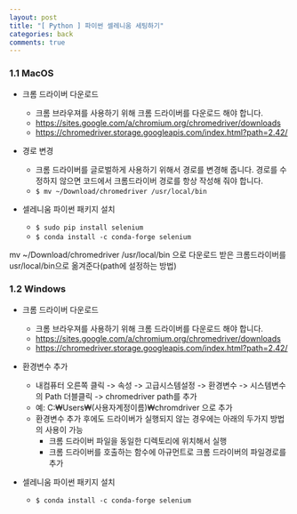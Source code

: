 ```yaml
---
layout: post
title: "[ Python ] 파이썬 셀레니움 세팅하기"
categories: back
comments: true
---
```


### 1.1 MacOS

- 크롬 드라이버 다운로드

  - 크롬 브라우져를 사용하기 위해 크롬 드라이버를 다운로드 해야 합니다.
  - https://sites.google.com/a/chromium.org/chromedriver/downloads
  - https://chromedriver.storage.googleapis.com/index.html?path=2.42/

- 경로 변경

  - 크롬 드라이버를 글로벌하게 사용하기 위해서 경로를 변경해 줍니다. 경로를 수정하지 않으면 코드에서 크롬드라이버 경로를 항상 작성해 줘야 합니다.
  - `$ mv ~/Download/chromedriver /usr/local/bin`

- 셀레니움 파이썬 패키지 설치
  - `$ sudo pip install selenium`
  - `$ conda install -c conda-forge selenium`

mv ~/Download/chromedriver /usr/local/bin 으로 다운로드 받은 크롬드라이버를 usr/local/bin으로 옮겨준다(path에 설정하는 방법)

### 1.2 Windows

- 크롬 드라이버 다운로드

  - 크롬 브라우져를 사용하기 위해 크롬 드라이버를 다운로드 해야 합니다.
  - https://sites.google.com/a/chromium.org/chromedriver/downloads
  - https://chromedriver.storage.googleapis.com/index.html?path=2.42/

- 환경변수 추가

  - 내컴퓨터 오른쪽 클릭 -> 속성 -> 고급시스템설정 -> 환경변수 -> 시스템변수의 Path 더블클릭 -> chromedriver path를
    추가
  - 예: C:₩Users₩(사용자계정이름)₩chromdriver 으로 추가
  - 환경변수 추가 후에도 드라이버가 실행되지 않는 경우에는 아래의 두가지 방법의 사용이 가능
    - 크롬 드라이버 파일을 동일한 디렉토리에 위치해서 실행
    - 크롬 드라이버를 호출하는 함수에 아규먼트로 크롬 드라이버의 파일경로를 추가

- 셀레니움 파이썬 패키지 설치
  - `$ conda install -c conda-forge selenium`
